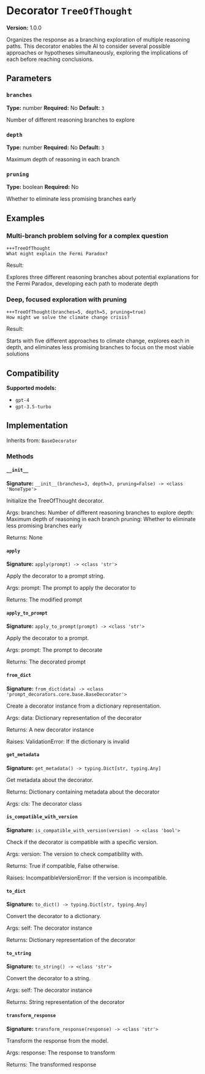 # Decorator `TreeOfThought`

**Version:** 1.0.0

Organizes the response as a branching exploration of multiple reasoning paths. This decorator enables the AI to consider several possible approaches or hypotheses simultaneously, exploring the implications of each before reaching conclusions.

## Parameters

### `branches`

**Type:** number
**Required:** No
**Default:** `3`

Number of different reasoning branches to explore

### `depth`

**Type:** number
**Required:** No
**Default:** `3`

Maximum depth of reasoning in each branch

### `pruning`

**Type:** boolean
**Required:** No

Whether to eliminate less promising branches early

## Examples

### Multi-branch problem solving for a complex question

```
+++TreeOfThought
What might explain the Fermi Paradox?
```

Result:

Explores three different reasoning branches about potential explanations for the Fermi Paradox, developing each path to moderate depth

### Deep, focused exploration with pruning

```
+++TreeOfThought(branches=5, depth=5, pruning=true)
How might we solve the climate change crisis?
```

Result:

Starts with five different approaches to climate change, explores each in depth, and eliminates less promising branches to focus on the most viable solutions

## Compatibility

**Supported models:**

- `gpt-4`
- `gpt-3.5-turbo`

## Implementation

Inherits from: `BaseDecorator`

### Methods

#### `__init__`

**Signature:** `__init__(branches=3, depth=3, pruning=False) -> <class 'NoneType'>`

Initialize the TreeOfThought decorator.

Args:
    branches: Number of different reasoning branches to explore
    depth: Maximum depth of reasoning in each branch
    pruning: Whether to eliminate less promising branches early


Returns:
    None

#### `apply`

**Signature:** `apply(prompt) -> <class 'str'>`

Apply the decorator to a prompt string.

Args:
    prompt: The prompt to apply the decorator to


Returns:
    The modified prompt

#### `apply_to_prompt`

**Signature:** `apply_to_prompt(prompt) -> <class 'str'>`

Apply the decorator to a prompt.

Args:
    prompt: The prompt to decorate

Returns:
    The decorated prompt

#### `from_dict`

**Signature:** `from_dict(data) -> <class 'prompt_decorators.core.base.BaseDecorator'>`

Create a decorator instance from a dictionary representation.

Args:
    data: Dictionary representation of the decorator

Returns:
    A new decorator instance

Raises:
    ValidationError: If the dictionary is invalid

#### `get_metadata`

**Signature:** `get_metadata() -> typing.Dict[str, typing.Any]`

Get metadata about the decorator.

Returns:
    Dictionary containing metadata about the decorator


Args:
    cls: The decorator class

#### `is_compatible_with_version`

**Signature:** `is_compatible_with_version(version) -> <class 'bool'>`

Check if the decorator is compatible with a specific version.

Args:
    version: The version to check compatibility with.


Returns:
    True if compatible, False otherwise.


Raises:
    IncompatibleVersionError: If the version is incompatible.

#### `to_dict`

**Signature:** `to_dict() -> typing.Dict[str, typing.Any]`

Convert the decorator to a dictionary.

Args:
    self: The decorator instance

Returns:
    Dictionary representation of the decorator

#### `to_string`

**Signature:** `to_string() -> <class 'str'>`

Convert the decorator to a string.

Args:
    self: The decorator instance

Returns:
    String representation of the decorator

#### `transform_response`

**Signature:** `transform_response(response) -> <class 'str'>`

Transform the response from the model.

Args:
    response: The response to transform

Returns:
    The transformed response
